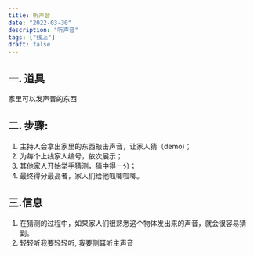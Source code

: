 ```yaml
---
title: 听声音
date: "2022-03-30"
description: "听声音"
tags: ["线上"]
draft: false
---
```

## 一. 道具
家里可以发声音的东西

## 二. 步骤:
1. 主持人会拿出家里的东西敲击声音，让家人猜（demo)；
2. 为每个上线家人编号，依次展示；
3. 其他家人开始举手猜测，猜中得一分；
4. 最终得分最高者，家人们给他呱唧呱唧。

## 三.信息

1. 在猜测的过程中，如果家人们很熟悉这个物体发出来的声音，就会很容易猜到。
2. 轻轻听我要轻轻听, 我要侧耳听主声音
   